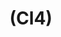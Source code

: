 ---
layout: page
title: (Cl4)
nav_order: 4
parent: Closure Activities
grand_parent: Software Development and Maintenance
permalink: /phases/operations/software_development_and_maintenance/closure/cl4/
---